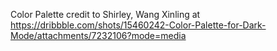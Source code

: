 Color Palette credit to Shirley, Wang Xinling at https://dribbble.com/shots/15460242-Color-Palette-for-Dark-Mode/attachments/7232106?mode=media
